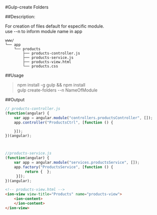 #Gulp-create Folders

##Description: <br />

For creation of files default for especific module. <br />
use --n to inform module name in app
    
    
    www/
    └── app
        └── products
            ├── products-controller.js
            ├── products-service.js
            ├── products-view.html
            └── products.css
    
##Usage

> npm install -g gulp && npm install <br />
> gulp create-folders --n NameOfModule

##Output <br />
``` javascript   
// products-controller.js 
(function(angular) { 
    var app = angular.module("controllers.productsController", []); 
    app.controller("ProductsCtrl", [function () { 

    }]);
})(angular);



//products-service.js
(function(angular) { 
    var app = angular.module("services.productsService", []); 
    app.factory("ProductsService", [function () { 
		 return {  };
     }]);
})(angular);

```

``` html
<!-- products-view.html -->
<ion-view view-title="Products" name="products-view">
    <ion-content>
    </ion-content>
</ion-view>
```
